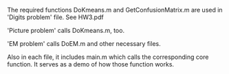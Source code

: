 The required functions DoKmeans.m and GetConfusionMatrix.m are used in 'Digits problem' file. See HW3.pdf

'Picture problem' calls DoKmeans.m, too.  

'EM problem' calls DoEM.m and other necessary files.  

Also in each file, it includes main.m which calls the corresponding core function. It serves as a demo of how those function works.